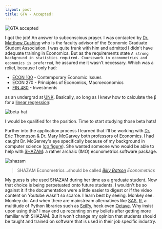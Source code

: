 ```yaml
---
layout: post
title: GTA - Accepted!
---
```


![GTA accepted]({{site.url}}/assets/img/gta-econ-accepted.png)

I got the job! An answer to subconscious prayer. I was contacted by [Dr. Matthew Cushing](https://cba.unl.edu/people/mcushing/) who is the faculty advisor of the Economic Graduate Student Association. I was quite frank with him and admitted I didn't have adequate training in Economics. But as the requirements state `A strong background in statistics required. Coursework in econometrics and economics is preferred`, he assured me it wasn't necessary. Which was a relief, because I only had:

* [ECON 100](http://catalog.unk.edu/undergraduate/courses/econ/) - Contemporary Economic Issues
* ECON 270 - Principles of Economics, Macroeconomics
* [FIN 480](http://catalog.unk.edu/undergraduate/courses/fin/) - Investments

as an undergrad at [UNK](http://www.unk.edu/). Basically, so long as I knew how to calculate the &beta; for a [linear regression](https://en.wikipedia.org/wiki/Linear_regression):

![beta-hat](https://wikimedia.org/api/rest_v1/media/math/render/svg/3760ee743940188840baa8572a573cdcea5c042d)

I would be qualified for the position. Time to start studying those beta hats!

Further into the application process I learned that I'll be working with [Dr. Eric Thompson](https://cba.unl.edu/people/ethompson/) & [Dr. Mary McGarvey](https://cba.unl.edu/people/mmcgarvey/) both professors of Economics. I had caught Dr. McGarvey's eye specifically because of my background in computer science ([go figure](https://github.com/Infinite-Actuary/infinite-actuary.github.io/blob/master/README.md)). She wanted someone who would be able to help with [SHAZAM](http://www.econometrics.com/): a rather archaic (IMO) econometrics software package.

![shazam](https://upload.wikimedia.org/wikipedia/en/b/be/Whiz-comics-22-capt-marvel.jpg)

>SHAZAM Econometrics...should be called *[Billy Batson](https://en.wikipedia.org/wiki/Captain_Marvel_(DC_Comics)) Econometrics*

My guess is she used SHAZAM during her time as a graduate student. Now that choice is being perpetuated onto future students. I wouldn't be so against it if the documentation were a little easier to digest or if the video content on Youtube wasn't so scarce. I learn best by seeing. Monkey see. Monkey do. And when there are mainstream alternatives like [SAS](https://en.wikipedia.org/wiki/SAS_(software)), [R](https://en.wikipedia.org/wiki/R_(programming_language)), a multitude of Python libraries such as [SciPy](https://en.wikipedia.org/wiki/SciPy), heck even [Octave](https://en.wikipedia.org/wiki/GNU_Octave). Why insist upon using this? I may end up recanting on my beliefs after getting more familiar with SHAZAM. But it won't change my opinion that students should be taught and trained on software that is used in their job specific industry.